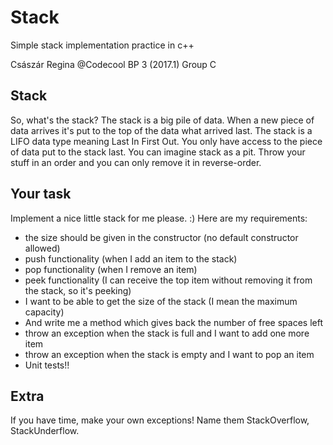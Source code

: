 # Stack 
Simple stack implementation practice in c++

Császár Regina @Codecool BP 3 (2017.1) Group C

## Stack

So, what's the stack? The stack is a big pile of data. When a new piece of data arrives it's put to the top of the data what arrived last. The stack is a LIFO data type meaning Last In First Out. You only have access to the piece of data put to the stack last. You can imagine stack as a pit. Throw your stuff in an order and you can only remove it in reverse-order.

## Your task

Implement a nice little stack for me please. :) Here are my requirements:

- the size should be given in the constructor (no default constructor allowed)
- push functionality (when I add an item to the stack)
- pop functionality (when I remove an item)
- peek functionality (I can receive the top item without removing it from the stack, so it's peeking)
- I want to be able to get the size of the stack (I mean the maximum capacity)
- And write me a method which gives back the number of free spaces left
- throw an exception when the stack is full and I want to add one more item
- throw an exception when the stack is empty and I want to pop an item
- Unit tests!!

## Extra

If you have time, make your own exceptions! Name them StackOverflow, StackUnderflow.
